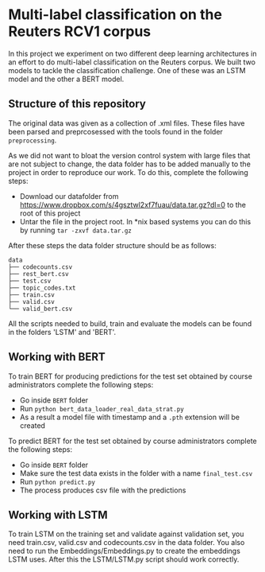 # Multi-label classification on the Reuters RCV1 corpus

In this project we experiment on two different deep learning architectures in an effort to do multi-label classification on the Reuters corpus. We built two models to tackle the classification challenge. One of these was an LSTM model and the other a BERT model.

## Structure of this repository

The original data was given as a collection of .xml files. These files have been parsed and preprcosessed with the tools found in the folder `preprocessing`.

As we did not want to bloat the version control system with large files that are not subject to change, the data folder has to be added manually to the project in order to reproduce our work. To do this, complete the following steps:  

- Download our datafolder from https://www.dropbox.com/s/4gsztwl2xf7fuau/data.tar.gz?dl=0 to the root of this project
- Untar the file in the project root. In *nix based systems you can do this by running `tar -zxvf data.tar.gz`

After these steps the data folder structure should be as follows:

```
data
├── codecounts.csv
├── rest_bert.csv
├── test.csv
├── topic_codes.txt
├── train.csv
├── valid.csv
└── valid_bert.csv
```

All the scripts needed to build, train and evaluate the models can be found in the folders 'LSTM' and 'BERT'.

## Working with BERT

To train BERT for producing predictions for the test set obtained by course administrators complete the following steps:  
- Go inside `BERT` folder
- Run `python bert_data_loader_real_data_strat.py`
- As a result a model file with timestamp and a `.pth` extension will be created

To predict BERT for the test set obtained by course administrators complete the following steps:  
- Go inside `BERT` folder
- Make sure the test data exists in the folder with a name `final_test.csv`
- Run `python predict.py`
- The process produces csv file with the predictions
## Working with LSTM

To train LSTM on the training set and validate against validation set, you need train.csv, valid.csv and codecounts.csv in the data folder. You also need to run the Embeddings/Embeddings.py to create the embeddings LSTM uses. After this the LSTM/LSTM.py script should work correctly.

